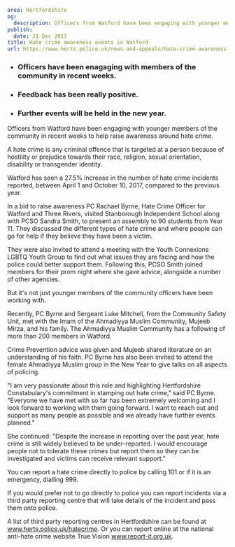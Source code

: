 ```yaml
area: Hertfordshire
og:
  description: Officers from Watford have been engaging with younger members of the community in recent weeks to help raise awareness around hate crime.
publish:
  date: 21 Dec 2017
title: Hate crime awareness events in Watford
url: https://www.herts.police.uk/news-and-appeals/hate-crime-awareness-events-in-watford
```

* ### Officers have been enagaging with members of the community in recent weeks.

 * ### Feedback has been really positive.

 * ### Further events will be held in the new year.

Officers from Watford have been engaging with younger members of the community in recent weeks to help raise awareness around hate crime.

A hate crime is any criminal offence that is targeted at a person because of hostility or prejudice towards their race, religion, sexual orientation, disability or transgender identity.

Watford has seen a 27.5% increase in the number of hate crime incidents reported, between April 1 and October 10, 2017, compared to the previous year.

In a bid to raise awareness PC Rachael Byrne, Hate Crime Officer for Watford and Three Rivers, visited Stanborough Independent School along with PCSO Sandra Smith, to present an assembly to 90 students from Year 11. They discussed the different types of hate crime and where people can go for help if they believe they have been a victim.

They were also invited to attend a meeting with the Youth Connexions LGBTQ Youth Group to find out what issues they are facing and how the police could better support them. Following this, PCSO Smith joined members for their prom night where she gave advice, alongside a number of other agencies.

But it's not just younger members of the community officers have been working with.

Recently, PC Byrne and Sergeant Luke Mitchell, from the Community Safety Unit, met with the Imam of the Ahmadiyya Muslim Community, Mujeeb Mirza, and his family. The Ahmadiyya Muslim Community has a following of more than 200 members in Watford.

Crime Prevention advice was given and Mujeeb shared literature on an understanding of his faith. PC Byrne has also been invited to attend the female Ahmadiyya Muslim group in the New Year to give talks on all aspects of policing.

"I am very passionate about this role and highlighting Hertfordshire Constabulary's commitment in stamping out hate crime," said PC Byrne. "Everyone we have met with so far has been extremely welcoming and I look forward to working with them going forward. I want to reach out and support as many people as possible and we already have further events planned."

She continued: "Despite the increase in reporting over the past year, hate crime is still widely believed to be under-reported. I would encourage people not to tolerate these crimes but report them so they can be investigated and victims can receive relevant support."

You can report a hate crime directly to police by calling 101 or if it is an emergency, dialling 999.

If you would prefer not to go directly to police you can report incidents via a third party reporting centre that will take details of the incident and pass them onto police.

A list of third party reporting centres in Hertfordshire can be found at www.herts.police.uk/hatecrime. Or you can report online at the national anti-hate crime website True Vision www.report-it.org.uk.
